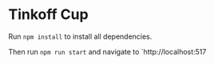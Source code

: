 # Tinkoff Cup 

Run `npm install` to install all dependencies.

Then run `npm run start` and navigate to `http://localhost:517
